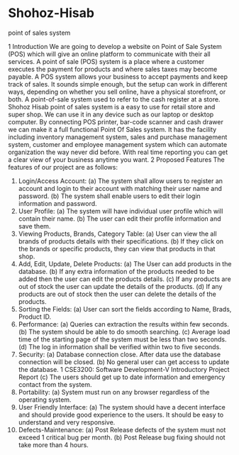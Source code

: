 # Shohoz-Hisab
point of sales system


1 Introduction
We are going to develop a website on Point of Sale System (POS) which will give an online platform to
communicate with their all services. A point of sale (POS) system is a place where a customer executes the
payment for products and where sales taxes may become payable. A POS system allows your business to accept
payments and keep track of sales. It sounds simple enough, but the setup can work in different ways, depending
on whether you sell online, have a physical storefront, or both. A point-of-sale system used to refer to the cash
register at a store.
Shohoz Hisab point of sales system is a easy to use for retail store and super shop. We can use it in any device such
as our laptop or desktop computer. By connecting POS printer, bar-code scanner and cash drawer we can make
it a full functional Point Of Sales system. It has the facility including inventory management system, sales and
purchase management system, customer and employee management system which can automate organization
the way never did before. With real time reporting you can get a clear view of your business anytime you want.
2 Proposed Features
The features of our project are as follows:
1. Login/Access Account:
(a) The system shall allow users to register an account and login to their account with matching their
user name and password.
(b) The system shall enable users to edit their login information and password.
2. User Profile:
(a) The system will have individual user profile which will contain their name.
(b) The user can edit their profile information and save them.
3. Viewing Products, Brands, Category Table:
(a) User can view the all brands of products details with their specifications.
(b) If they click on the brands or specific products, they can view that products in that shop.
4. Add, Edit, Update, Delete Products:
(a) The User can add products in the database.
(b) If any extra information of the products needed to be added then the user can edit the products
details.
(c) If any products are out of stock the user can update the details of the products.
(d) If any products are out of stock then the user can delete the details of the products.
5. Sorting the Fields:
(a) User can sort the fields according to Name, Brads, Product ID.
6. Performance:
(a) Queries can extraction the results within few seconds.
(b) The system should be able to do smooth searching.
(c) Average load time of the starting page of the system must be less than two seconds.
(d) The log in information shall be verified within two to five seconds.
7. Security:
(a) Database connection close. After data use the database connection will be closed.
(b) No general user can get access to update the database.
1
CSE3200: Software Development-V Introductory Project Report
(c) The users should get up to date information and emergency contact from the system.
8. Portability:
(a) System must run on any browser regardless of the operating system.
9. User Friendly Interface:
(a) The system should have a decent interface and should provide good experience to the users. It should
be easy to understand and very responsive.
10. Defects-Maintenance:
(a) Post Release defects of the system must not exceed 1 critical bug per month.
(b) Post Release bug fixing should not take more than 4 hours.
